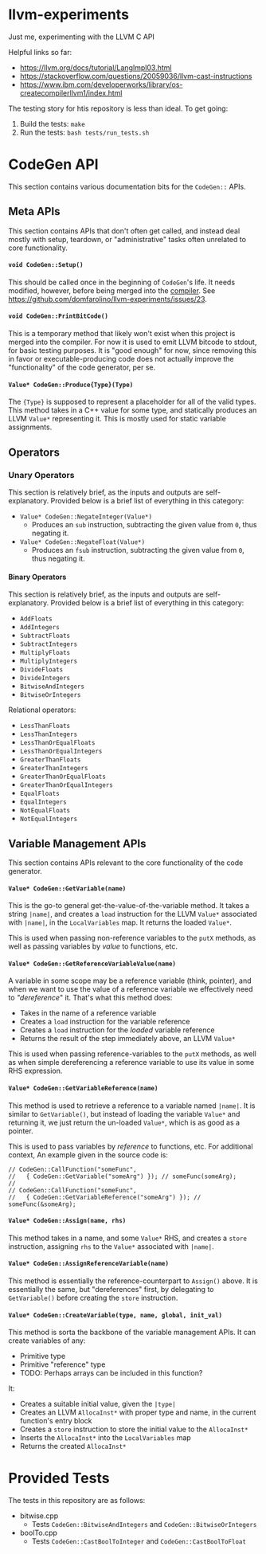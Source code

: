 # llvm-experiments

Just me, experimenting with the LLVM C API

Helpful links so far:
 - https://llvm.org/docs/tutorial/LangImpl03.html
 - https://stackoverflow.com/questions/20059036/llvm-cast-instructions
 - https://www.ibm.com/developerworks/library/os-createcompilerllvm1/index.html

The testing story for htis repository is less than ideal. To get going:

 1. Build the tests: `make`
 1. Run the tests: `bash tests/run_tests.sh`

# CodeGen API

This section contains various documentation bits for the `CodeGen::` APIs.

## Meta APIs

This section contains APIs that don't often get called, and instead deal mostly with
setup, teardown, or "administrative" tasks often unrelated to core functionality.

#### `void CodeGen::Setup()`

This should be called once in the beginning of `CodeGen`'s life. It needs modified,
however, before being merged into the [compiler](https://github.com/domfarolino/compiler.git).
See https://github.com/domfarolino/llvm-experiments/issues/23.

#### `void CodeGen::PrintBitCode()`

This is a temporary method that likely won't exist when this project is merged into
the compiler. For now it is used to emit LLVM bitcode to stdout, for basic testing
purposes. It is "good enough" for now, since removing this in favor or
executable-producing code does not actually improve the "functionality" of the code
generator, per se.

#### `Value* CodeGen::Produce{Type}(Type)`

The `{Type}` is supposed to represent a placeholder for all of the valid types. This
method takes in a C++ value for some type, and statically produces an LLVM `Value*`
representing it. This is mostly used for static variable assignments.

## Operators

### Unary Operators

This section is relatively brief, as the inputs and outputs are self-explanatory.
Provided below is a brief list of everything in this category:

 - `Value* CodeGen::NegateInteger(Value*)`
   - Produces an `sub` instruction, subtracting the given value from `0`, thus
     negating it.
 - `Value* CodeGen::NegateFloat(Value*)`
   - Produces an `fsub` instruction, subtracting the given value from `0`, thus
     negating it.

#### Binary Operators

This section is relatively brief, as the inputs and outputs are self-explanatory.
Provided below is a brief list of everything in this category:

 - `AddFloats`
 - `AddIntegers`
 - `SubtractFloats`
 - `SubtractIntegers`
 - `MultiplyFloats`
 - `MultiplyIntegers`
 - `DivideFloats`
 - `DivideIntegers`
 - `BitwiseAndIntegers`
 - `BitwiseOrIntegers`

Relational operators:

 - `LessThanFloats`
 - `LessThanIntegers`
 - `LessThanOrEqualFloats`
 - `LessThanOrEqualIntegers`
 - `GreaterThanFloats`
 - `GreaterThanIntegers`
 - `GreaterThanOrEqualFloats`
 - `GreaterThanOrEqualIntegers`
 - `EqualFloats`
 - `EqualIntegers`
 - `NotEqualFloats`
 - `NotEqualIntegers`

## Variable Management APIs

This section contains APIs relevant to the core functionality of the code generator.

#### `Value* CodeGen::GetVariable(name)`

This is the go-to general get-the-value-of-the-variable method. It takes a string
`|name|`, and creates a `load` instruction for the LLVM `Value*` associated with
`|name|`, in the `LocalVariables` map. It returns the loaded `Value*`.

This is used when passing non-reference variables to the `putX` methods, as well as
passing variables by *value* to functions, etc.

#### `Value* CodeGen::GetReferenceVariableValue(name)`

A variable in some scope may be a reference variable (think, pointer), and when we
want to use the value of a reference variable we effectively need to *"dereference*" it.
That's what this method does:

 - Takes in the name of a reference variable
 - Creates a `load` instruction for the variable reference
 - Creates a `load` instruction for the _loaded_ variable reference
 - Returns the result of the step immediately above, an LLVM `Value*`

This is used when passing reference-variables to the `putX` methods, as well as when
simple dereferencing a reference variable to use its value in some RHS expression.

#### `Value* CodeGen::GetVariableReference(name)`

This method is used to retrieve a reference to a variable named `|name|`. It is similar
to `GetVariable()`, but instead of loading the variable `Value*` and returning it, we just
return the un-loaded `Value*`, which is as good as a pointer.

This is used to pass variables by *reference* to functions, etc. For additional context,
An example given in the source code is:

```
// CodeGen::CallFunction("someFunc",
//   { CodeGen::GetVariable("someArg") }); // someFunc(someArg);
//
// CodeGen::CallFunction("someFunc",
//   { CodeGen::GetVariableReference("someArg") }); // someFunc(&someArg);
```

#### `Value* CodeGen::Assign(name, rhs)`

This method takes in a name, and some `Value*` RHS, and creates a `store` instruction,
assigning `rhs` to the `Value*` associated with `|name|`.

#### `Value* CodeGen::AssignReferenceVariable(name)`

This method is essentially the reference-counterpart to `Assign()` above. It is
essentially the same, but "dereferences" first, by delegating to `GetVariable()`
before creating the `store` instruction.

#### `Value* CodeGen::CreateVariable(type, name, global, init_val)`

This method is sorta the backbone of the variable management APIs. It can create variables
of any:

 - Primitive type
 - Primitive "reference" type
 - TODO: Perhaps arrays can be included in this function?

It:

 - Creates a suitable initial value, given the `|type|`
 - Creates an LLVM `AllocaInst*` with proper type and name, in the current function's entry block
 - Creates a `store` instruction to store the initial value to the `AllocaInst*`
 - Inserts the `AllocaInst*` into the `LocalVariables` map
 - Returns the created `AllocaInst*`

# Provided Tests

The tests in this repository are as follows:

 - bitwise.cpp
   - Tests `CodeGen::BitwiseAndIntegers` and `CodeGen::BitwiseOrIntegers`
 - boolTo.cpp
   - Tests `CodeGen::CastBoolToInteger` and `CodeGen::CastBoolToFloat`
